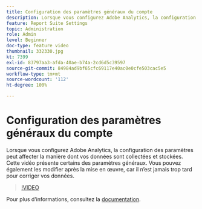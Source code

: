 ```yaml
---
title: Configuration des paramètres généraux du compte
description: Lorsque vous configurez Adobe Analytics, la configuration des paramètres peut affecter la manière dont vos données sont collectées et stockées. Cette vidéo présente certains des paramètres généraux. Vous pouvez également les modifier après la mise en œuvre, car il nʼest jamais trop tard pour corriger vos données.
feature: Report Suite Settings
topic: Administration
role: Admin
level: Beginner
doc-type: feature video
thumbnail: 332330.jpg
kt: 7399
exl-id: 83797aa3-afda-40ae-b74a-2cd6d5c39597
source-git-commit: 84984ad9bf65cfc69117e40ac0e0cfe503cac5e5
workflow-type: tm+mt
source-wordcount: '112'
ht-degree: 100%

---
```


# Configuration des paramètres généraux du compte

Lorsque vous configurez Adobe Analytics, la configuration des paramètres peut affecter la manière dont vos données sont collectées et stockées. Cette vidéo présente certains des paramètres généraux. Vous pouvez également les modifier après la mise en œuvre, car il nʼest jamais trop tard pour corriger vos données.

>[!VIDEO](https://video.tv.adobe.com/v/3411506/?quality=12&learn=on&captions=fre_fr)

Pour plus dʼinformations, consultez la [documentation](https://experienceleague.adobe.com/docs/analytics/admin/admin-tools/general-acct-settings-admin.html?lang=fr#admin-tools).
